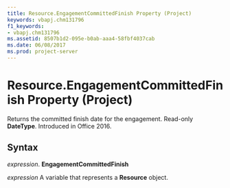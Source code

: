```yaml
---
title: Resource.EngagementCommittedFinish Property (Project)
keywords: vbapj.chm131796
f1_keywords:
- vbapj.chm131796
ms.assetid: 8507b1d2-095e-b0ab-aaa4-58fbf4037cab
ms.date: 06/08/2017
ms.prod: project-server
---
```



# Resource.EngagementCommittedFinish Property (Project)

Returns the committed finish date for the engagement. Read-only **DateType**. Introduced in Office 2016.


## Syntax

 _expression_. **EngagementCommittedFinish**

 _expression_ A variable that represents a **Resource** object.


